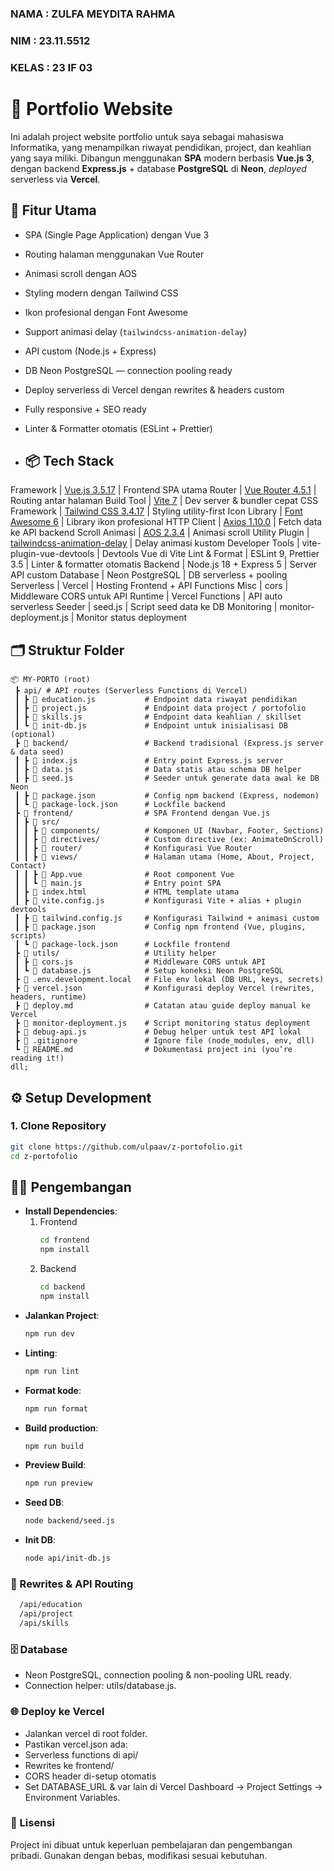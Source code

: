 ### NAMA : ZULFA MEYDITA RAHMA
### NIM : 23.11.5512
### KELAS : 23 IF 03


# 🎨 Portfolio Website

Ini adalah project website portfolio untuk saya sebagai mahasiswa Informatika, yang menampilkan riwayat pendidikan, project, dan keahlian yang saya miliki. 
Dibangun menggunakan **SPA** modern berbasis **Vue.js 3**, dengan backend **Express.js** + database **PostgreSQL** di **Neon**, *deployed* serverless via **Vercel**.


## 🚀 Fitur Utama

- SPA (Single Page Application) dengan Vue 3
- Routing halaman menggunakan Vue Router
- Animasi scroll dengan AOS
- Styling modern dengan Tailwind CSS
- Ikon profesional dengan Font Awesome
- Support animasi delay (`tailwindcss-animation-delay`)
- API custom (Node.js + Express)  
- DB Neon PostgreSQL — connection pooling ready  
- Deploy serverless di Vercel dengan rewrites & headers custom  
- Fully responsive + SEO ready
- Linter & Formatter otomatis (ESLint + Prettier)


- ## 📦 Tech Stack
  
Framework       | [Vue.js 3.5.17](https://vuejs.org/)                                                     | Frontend SPA utama
Router          | [Vue Router 4.5.1](https://router.vuejs.org/)                                           | Routing antar halaman
Build Tool      | [Vite 7](https://vitejs.dev/)                                                           | Dev server & bundler cepat
CSS Framework   | [Tailwind CSS 3.4.17](https://tailwindcss.com/)                                         | Styling utility-first
Icon Library    | [Font Awesome 6](https://fontawesome.com/)                                              | Library ikon profesional
HTTP Client     | [Axios 1.10.0](https://axios-http.com/)                                                 | Fetch data ke API backend
Scroll Animasi  | [AOS 2.3.4](https://michalsnik.github.io/aos/)                                          | Animasi scroll
Utility Plugin  | [tailwindcss-animation-delay](https://github.com/jenselme/tailwindcss-animation-delay)  | Delay animasi kustom
Developer Tools | vite-plugin-vue-devtools                                                                | Devtools Vue di Vite
Lint & Format	  | ESLint 9, Prettier 3.5	                                                                | Linter & formatter otomatis
Backend	        | Node.js 18 + Express 5	                                                                | Server API custom
Database	      | Neon PostgreSQL	                                                                        | DB serverless + pooling
Serverless	    | Vercel	                                                                                | Hosting Frontend + API Functions
Misc	          | cors	                                                                                  | Middleware CORS untuk API
Runtime	        | Vercel Functions	                                                                      | API auto serverless
Seeder	        | seed.js	                                                                                | Script seed data ke DB
Monitoring	    | monitor-deployment.js	                                                                  | Monitor status deployment


## 🗂️ Struktur Folder

```
📦 MY-PORTO (root)
 ┣ api/ # API routes (Serverless Functions di Vercel)
 ┃ ┣ 📜 education.js           # Endpoint data riwayat pendidikan
 ┃ ┣ 📜 project.js             # Endpoint data project / portofolio
 ┃ ┣ 📜 skills.js              # Endpoint data keahlian / skillset
 ┃ ┗ 📜 init-db.js             # Endpoint untuk inisialisasi DB (optional)
 ┣ 📂 backend/                 # Backend tradisional (Express.js server & data seed)
 ┃ ┣ 📜 index.js               # Entry point Express.js server
 ┃ ┣ 📜 data.js                # Data statis atau schema DB helper
 ┃ ┣ 📜 seed.js                # Seeder untuk generate data awal ke DB Neon
 ┃ ┣ 📜 package.json           # Config npm backend (Express, nodemon)
 ┃ ┗ 📜 package-lock.json      # Lockfile backend
 ┣ 📂 frontend/                # SPA Frontend dengan Vue.js
 ┃ ┣ 📂 src/
 ┃ ┃ ┣ 📂 components/          # Komponen UI (Navbar, Footer, Sections)
 ┃ ┃ ┣ 📂 directives/          # Custom directive (ex: AnimateOnScroll)
 ┃ ┃ ┣ 📂 router/              # Konfigurasi Vue Router
 ┃ ┃ ┣ 📂 views/               # Halaman utama (Home, About, Project, Contact)
 ┃ ┃ ┣ 📜 App.vue              # Root component Vue
 ┃ ┃ ┗ 📜 main.js              # Entry point SPA
 ┃ ┣ 📜 index.html             # HTML template utama
 ┃ ┣ 📜 vite.config.js         # Konfigurasi Vite + alias + plugin devtools
 ┃ ┣ 📜 tailwind.config.js     # Konfigurasi Tailwind + animasi custom
 ┃ ┣ 📜 package.json           # Config npm frontend (Vue, plugins, scripts)
 ┃ ┗ 📜 package-lock.json      # Lockfile frontend
 ┣ 📂 utils/                   # Utility helper
 ┃ ┣ 📜 cors.js                # Middleware CORS untuk API
 ┃ ┗ 📜 database.js            # Setup koneksi Neon PostgreSQL
 ┣ 📜 .env.development.local   # File env lokal (DB URL, keys, secrets)
 ┣ 📜 vercel.json              # Konfigurasi deploy Vercel (rewrites, headers, runtime)
 ┣ 📜 deploy.md                # Catatan atau guide deploy manual ke Vercel
 ┣ 📜 monitor-deployment.js    # Script monitoring status deployment
 ┣ 📜 debug-api.js             # Debug helper untuk test API lokal
 ┣ 📜 .gitignore               # Ignore file (node_modules, env, dll)
 ┗ 📜 README.md                # Dokumentasi project ini (you’re reading it!)
dll;
```


## ⚙️ Setup Development

### 1. Clone Repository
```bash
git clone https://github.com/ulpaav/z-portofolio.git
cd z-portofolio
```


## 🧑‍💻 Pengembangan
- **Install Dependencies**:
  1. Frontend
      ```bash
      cd frontend
      npm install
      ```
  2. Backend
      ```bash
      cd backend
      npm install
      ```
- **Jalankan Project**:  
  ```bash
  npm run dev
  ```
- **Linting**:  
  ```bash
  npm run lint
  ```
- **Format kode**:  
  ```bash
  npm run format
  ```
- **Build production**:  
  ```bash
  npm run build
  ```
- **Preview Build**:
  ```bash
  npm run preview
  ```
- **Seed DB**:
  ```bash
  node backend/seed.js
  ```
- **Init DB**:
  ```bash
  node api/init-db.js
  ```

### 🔗 Rewrites & API Routing
  ```bash
    /api/education
    /api/project
    /api/skills
  ```

### 🗄️ Database
- Neon PostgreSQL, connection pooling & non-pooling URL ready.
- Connection helper: utils/database.js.

### 🌐 Deploy ke Vercel
- Jalankan vercel di root folder.
- Pastikan vercel.json ada:
- Serverless functions di api/
- Rewrites ke frontend/
- CORS header di-setup otomatis
- Set DATABASE_URL & var lain di Vercel Dashboard → Project Settings → Environment Variables.


### 📄 Lisensi
Project ini dibuat untuk keperluan pembelajaran dan pengembangan pribadi. Gunakan dengan bebas, modifikasi sesuai kebutuhan.
